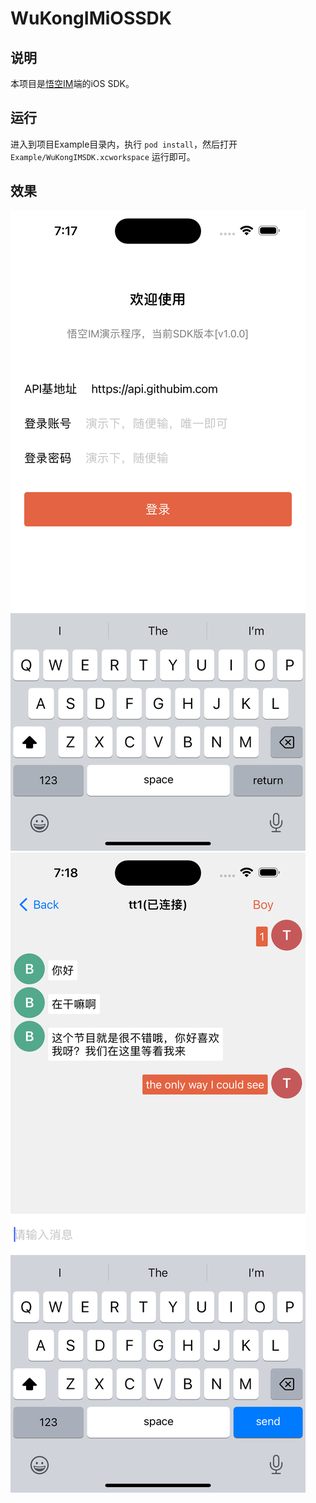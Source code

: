 # WuKongIMiOSSDK

## 说明

本项目是[悟空IM](https://github.com/WuKongIM/WuKongIM)端的iOS SDK。

## 运行

进入到项目Example目录内，执行 `pod install`，然后打开 `Example/WuKongIMSDK.xcworkspace` 运行即可。



## 效果

![](./docs/screen1.png)
![](./docs/screen2.png)



